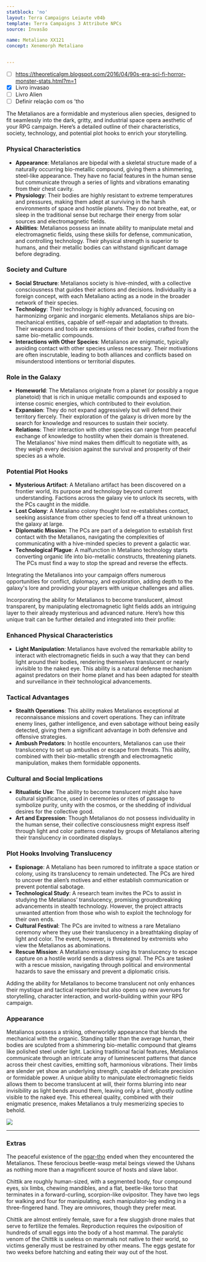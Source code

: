 ```yaml
---
statblock: 'no'
layout: Terra Campaigns Leiaute v04b
template: Terra Campaigns 3 Attribute NPCs
source: Invasão

name: Metaliano XX121
concept: Xenemorph Metaliano


---
```


- [ ] https://theoreticalgm.blogspot.com/2016/04/90s-era-sci-fi-horror-monster-stats.html?m=1
- [x] Livro invasao
- [ ] Livro Alien
- [ ] Definir relação com os 'tho

The Metalianos are a formidable and mysterious alien species, designed to fit seamlessly into the dark, gritty, and industrial space opera aesthetic of your RPG campaign. Here’s a detailed outline of their characteristics, society, technology, and potential plot hooks to enrich your storytelling.

### Physical Characteristics
- **Appearance**: Metalianos are bipedal with a skeletal structure made of a naturally occurring bio-metallic compound, giving them a shimmering, steel-like appearance. They have no facial features in the human sense but communicate through a series of lights and vibrations emanating from their chest cavity.
- **Physiology**: Their bodies are highly resistant to extreme temperatures and pressures, making them adept at surviving in the harsh environments of space and hostile planets. They do not breathe, eat, or sleep in the traditional sense but recharge their energy from solar sources and electromagnetic fields.
- **Abilities**: Metalianos possess an innate ability to manipulate metal and electromagnetic fields, using these skills for defense, communication, and controlling technology. Their physical strength is superior to humans, and their metallic bodies can withstand significant damage before degrading.

### Society and Culture
- **Social Structure**: Metalianos society is hive-minded, with a collective consciousness that guides their actions and decisions. Individuality is a foreign concept, with each Metaliano acting as a node in the broader network of their species.
- **Technology**: Their technology is highly advanced, focusing on harmonizing organic and inorganic elements. Metalianos ships are bio-mechanical entities, capable of self-repair and adaptation to threats. Their weapons and tools are extensions of their bodies, crafted from the same bio-metallic compounds.
- **Interactions with Other Species**: Metalianos are enigmatic, typically avoiding contact with other species unless necessary. Their motivations are often inscrutable, leading to both alliances and conflicts based on misunderstood intentions or territorial disputes.

### Role in the Galaxy
- **Homeworld**: The Metalianos originate from a planet (or possibly a rogue planetoid) that is rich in unique metallic compounds and exposed to intense cosmic energies, which contributed to their evolution.
- **Expansion**: They do not expand aggressively but will defend their territory fiercely. Their exploration of the galaxy is driven more by the search for knowledge and resources to sustain their society.
- **Relations**: Their interaction with other species can range from peaceful exchange of knowledge to hostility when their domain is threatened. The Metalianos' hive mind makes them difficult to negotiate with, as they weigh every decision against the survival and prosperity of their species as a whole.

### Potential Plot Hooks
- **Mysterious Artifact**: A Metaliano artifact has been discovered on a frontier world, its purpose and technology beyond current understanding. Factions across the galaxy vie to unlock its secrets, with the PCs caught in the middle.
- **Lost Colony**: A Metaliano colony thought lost re-establishes contact, seeking assistance from other species to fend off a threat unknown to the galaxy at large.
- **Diplomatic Mission**: The PCs are part of a delegation to establish first contact with the Metalianos, navigating the complexities of communicating with a hive-minded species to prevent a galactic war.
- **Technological Plague**: A malfunction in Metaliano technology starts converting organic life into bio-metallic constructs, threatening planets. The PCs must find a way to stop the spread and reverse the effects.

Integrating the Metalianos into your campaign offers numerous opportunities for conflict, diplomacy, and exploration, adding depth to the galaxy's lore and providing your players with unique challenges and allies.

Incorporating the ability for Metalianos to become translucent, almost transparent, by manipulating electromagnetic light fields adds an intriguing layer to their already mysterious and advanced nature. Here’s how this unique trait can be further detailed and integrated into their profile:

### Enhanced Physical Characteristics
- **Light Manipulation**: Metalianos have evolved the remarkable ability to interact with electromagnetic fields in such a way that they can bend light around their bodies, rendering themselves translucent or nearly invisible to the naked eye. This ability is a natural defense mechanism against predators on their home planet and has been adapted for stealth and surveillance in their technological advancements.

### Tactical Advantages
- **Stealth Operations**: This ability makes Metalianos exceptional at reconnaissance missions and covert operations. They can infiltrate enemy lines, gather intelligence, and even sabotage without being easily detected, giving them a significant advantage in both defensive and offensive strategies.
- **Ambush Predators**: In hostile encounters, Metalianos can use their translucency to set up ambushes or escape from threats. This ability, combined with their bio-metallic strength and electromagnetic manipulation, makes them formidable opponents.

### Cultural and Social Implications
- **Ritualistic Use**: The ability to become translucent might also have cultural significance, used in ceremonies or rites of passage to symbolize purity, unity with the cosmos, or the shedding of individual desires for the collective good.
- **Art and Expression**: Though Metalianos do not possess individuality in the human sense, their collective consciousness might express itself through light and color patterns created by groups of Metalianos altering their translucency in coordinated displays.

### Plot Hooks Involving Translucency
- **Espionage**: A Metaliano has been rumored to infiltrate a space station or colony, using its translucency to remain undetected. The PCs are hired to uncover the alien’s motives and either establish communication or prevent potential sabotage.
- **Technological Study**: A research team invites the PCs to assist in studying the Metalianos’ translucency, promising groundbreaking advancements in stealth technology. However, the project attracts unwanted attention from those who wish to exploit the technology for their own ends.
- **Cultural Festival**: The PCs are invited to witness a rare Metaliano ceremony where they use their translucency in a breathtaking display of light and color. The event, however, is threatened by extremists who view the Metalianos as abominations.
- **Rescue Mission**: A Metaliano emissary using its translucency to escape capture on a hostile world sends a distress signal. The PCs are tasked with a rescue mission, navigating through political and environmental hazards to save the emissary and prevent a diplomatic crisis.

Adding the ability for Metalianos to become translucent not only enhances their mystique and tactical repertoire but also opens up new avenues for storytelling, character interaction, and world-building within your RPG campaign.

### Appearance

Metalianos possess a striking, otherworldly appearance that blends the mechanical with the organic. Standing taller than the average human, their bodies are sculpted from a shimmering bio-metallic compound that gleams like polished steel under light. Lacking traditional facial features, Metalianos communicate through an intricate array of luminescent patterns that dance across their chest cavities, emitting soft, harmonious vibrations. Their limbs are slender yet show an underlying strength, capable of delicate precision or formidable power. A unique ability to manipulate electromagnetic fields allows them to become translucent at will, their forms blurring into near invisibility as light bends around them, leaving only a faint, ghostly outline visible to the naked eye. This ethereal quality, combined with their enigmatic presence, makes Metalianos a truly mesmerizing species to behold.

![](https://i.imgur.com/IrmgvpS.png)



---
### Extras

The peaceful existence of the [ngar-tho](ngar-tho.md) ended when they encountered the Metalianos. These ferocious beetle-wasp metal beings viewed the Ushans as nothing more than a magnificent source of hosts and slave labor.

Chittik are roughly human-sized, with a segmented body, four compound eyes, six limbs, chewing mandibles, and a flat, beetle-like torso that terminates in a forward-curling, scorpion-like ovipositor. They have two legs for walking and four for manipulating, each manipulator-leg ending in a three-fingered hand. They are omnivores, though they prefer meat.

Chittik are almost entirely female, save for a few sluggish drone males that serve to fertilize the females. Reproduction requires the oviposition of hundreds of small eggs into the body of a host mammal. The paralytic venom of the Chittik is useless on mammals not native to their world, so victims generally must be restrained by other means. The eggs gestate for two weeks before hatching and eating their way out of the host.